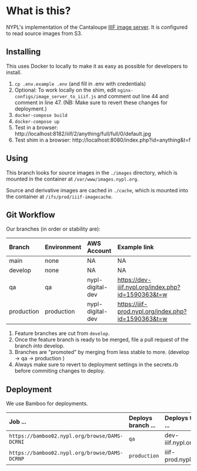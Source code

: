 # What is this?

NYPL's implementation of the Cantaloupe [IIIF image server](https://medusa-project.github.io/cantaloupe/).
It is configured to read source images from S3.

## Installing

This uses Docker to locally to make it as easy as possible for developers to install.

1.  `cp .env.example .env` (and fill in .env with credentials)
2.  Optional: To work locally on the shim, edit `nginx-configs/image_server_to_iiif.js` and comment out line 44 and comment in line 47. (NB: Make sure to revert these changes for deployment.)
3.  `docker-compose build`
4.  `docker-compose up`
4.  Test in a browser: http://localhost:8182/iiif/2/anything/full/full/0/default.jpg
5.  Test shim in a browser: http://localhost:8080/index.php?id=anything&t=f

## Using

This branch looks for source images in the `./images` directory, which is mounted in the container at `/var/www/images.nypl.org`.

Source and derivative images are cached in `./cache`, which is mounted into the container at `/ifs/prod/iiif-imagecache`.

## Git Workflow

Our branches (in order or stability are):

| Branch     | Environment | AWS Account      | Example link                                         |  
|:-----------|:------------|:-----------------|:-----------------------------------------------------|
| main       | none        | NA               | NA                                                   |
| develop    | none        | NA               | NA                                                   |
| qa         | qa          | nypl-digital-dev | https://dev-iiif.nypl.org/index.php?id=1590363&t=w   |
| production | production  | nypl-digital-dev | https://iiif-prod.nypl.org/index.php?id=1590363&t=w  |

1. Feature branches are cut from `develop`.
2. Once the feature branch is ready to be merged, file a pull request of the branch _into_ develop.
3. Branches are "promoted" by merging from less stable to more. (develop -> qa -> production )
4. Always make sure to revert to deployment settings in the secrets.rb before commiting changes to deploy. 

## Deployment

We use Bamboo for deployments. 

| Job ...                                             | Deploys branch ... | Deploys to ...     |
|:----------------------------------------------------|:-------------------|:-------------------|
| `https://bamboo02.nypl.org/browse/DAMS-DCRNI`       | `qa`               | dev-iiif.nypl.org  |
| `https://bamboo02.nypl.org/browse/DAMS-DCRNP`       | `production`       | iiif-prod.nypl.org |
